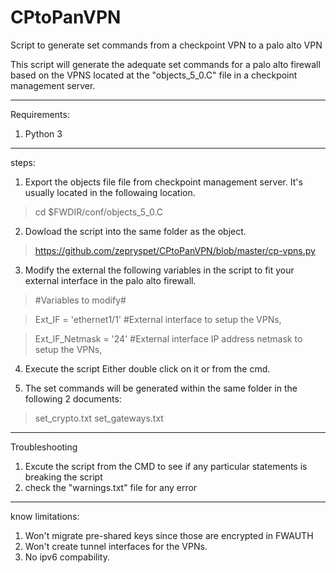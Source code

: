 # CPtoPanVPN
Script to generate set commands from a checkpoint VPN to a palo alto VPN

This script will generate the adequate set commands for a palo alto firewall based on the VPNS located at the "objects_5_0.C" file in a checkpoint management server.
___
Requirements:
1. Python 3
___
steps:
1. Export the objects file file from checkpoint management server. It's usually located in the followaing location.
> cd $FWDIR/conf/objects_5_0.C

2. Dowload the script into the same folder as the object.
> https://github.com/zepryspet/CPtoPanVPN/blob/master/cp-vpns.py

3. Modify the external the following variables in the script to fit your external interface in the palo alto firewall.
>#Variables to modify#

>Ext_IF = 'ethernet1/1' #External interface to setup the VPNs, 

>Ext_IF_Netmask = '24'	#External interface IP address netmask to setup the VPNs, 

4. Execute the script Either double click on it or from the cmd.

5. The set commands will be generated within the same folder in the following 2 documents:
> set_crypto.txt
> set_gateways.txt
___
Troubleshooting
1. Excute the script from the CMD to see if any particular statements is breaking the script
2. check the "warnings.txt" file for any error 

___
know limitations:
1. Won't migrate pre-shared keys since those are encrypted in FWAUTH
2. Won't create tunnel interfaces for the VPNs.
3. No ipv6 compability.
